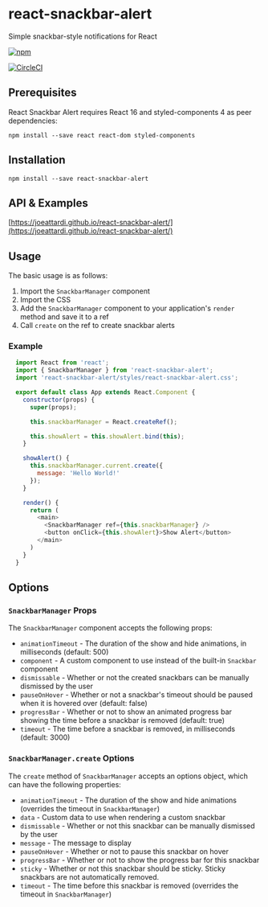 # react-snackbar-alert
Simple snackbar-style notifications for React

[![npm](https://img.shields.io/npm/v/react-snackbar-alert.svg)](https://npmjs.com/package/react-snackbar-alert)

[![CircleCI](https://circleci.com/gh/joeattardi/react-snackbar-alert.svg?style=svg)](https://circleci.com/gh/joeattardi/react-snackbar-alert)

## Prerequisites

React Snackbar Alert requires React 16 and styled-components 4 as peer dependencies:

    npm install --save react react-dom styled-components

## Installation

    npm install --save react-snackbar-alert

## API & Examples

[https://joeattardi.github.io/react-snackbar-alert/](https://joeattardi.github.io/react-snackbar-alert/)

## Usage

The basic usage is as follows:

1. Import the `SnackbarManager` component
2. Import the CSS
3. Add the `SnackbarManager` component to your application's `render` method and save it to a ref
4. Call `create` on the ref to create snackbar alerts

### Example

```javascript
  import React from 'react';
  import { SnackbarManager } from 'react-snackbar-alert';
  import 'react-snackbar-alert/styles/react-snackbar-alert.css';

  export default class App extends React.Component {
    constructor(props) {
      super(props);

      this.snackbarManager = React.createRef();

      this.showAlert = this.showAlert.bind(this);
    }

    showAlert() {
      this.snackbarManager.current.create({
        message: 'Hello World!'
      });
    }

    render() {
      return (
        <main>
          <SnackbarManager ref={this.snackbarManager} />
          <button onClick={this.showAlert}>Show Alert</button>
        </main>
      )
    }
  }
```

## Options

### `SnackbarManager` Props

The `SnackbarManager` component accepts the following props:

- `animationTimeout` - The duration of the show and hide animations, in milliseconds (default: 500)
- `component` - A custom component to use instead of the built-in `Snackbar` component
- `dismissable` - Whether or not the created snackbars can be manually dismissed by the user
- `pauseOnHover` - Whether or not a snackbar's timeout should be paused when it is hovered over (default: false)
- `progressBar` - Whether or not to show an animated progress bar showing the time before a snackbar is removed (default: true)
- `timeout` - The time before a snackbar is removed, in milliseconds (default: 3000)

### `SnackbarManager.create` Options

The `create` method of `SnackbarManager` accepts an options object, which can have the following properties:

- `animationTimeout` - The duration of the show and hide animations (overrides the timeout in `SnackbarManager`)
- `data` - Custom data to use when rendering a custom snackbar
- `dismissable` - Whether or not this snackbar can be manually dismissed by the user
- `message` - The message to display
- `pauseOnHover` - Whether or not to pause this snackbar on hover
- `progressBar` - Whether or not to show the progress bar for this snackbar
- `sticky` - Whether or not this snackbar should be sticky. Sticky snackbars are not automatically removed.
- `timeout` - The time before this snackbar is removed (overrides the timeout in `SnackbarManager`)
